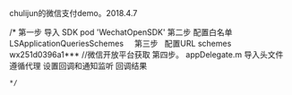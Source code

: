 
chulijun的微信支付demo。2018.4.7

   /*
     第一步   导入 SDK     pod 'WechatOpenSDK'
     第二步   配置白名单    LSApplicationQueriesSchemes
     第三步   配置URL schemes   wx251d0396a1***  //微信开放平台获取
     第四步。  appDelegate.m 导入头文件 遵循代理 设置回调和通知监听 回调结果
    
    */
